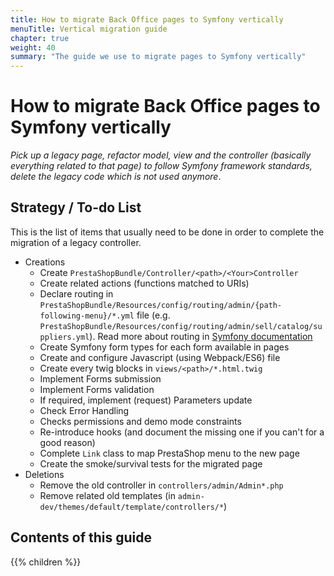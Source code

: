 ```yaml
---
title: How to migrate Back Office pages to Symfony vertically
menuTitle: Vertical migration guide
chapter: true
weight: 40
summary: "The guide we use to migrate pages to Symfony vertically"
---
```


# How to migrate Back Office pages to Symfony vertically

_Pick up a legacy page, refactor model, view and the controller (basically everything related to that page) to follow Symfony framework standards, delete the legacy code which is not used anymore_.

## Strategy / To-do List

This is the list of items that usually need to be done in order to complete the migration of a legacy controller.

- Creations
  - Create `PrestaShopBundle/Controller/<path>/<Your>Controller`
  - Create related actions (functions matched to URIs)
  - Declare routing in `PrestaShopBundle/Resources/config/routing/admin/{path-following-menu}/*.yml` file (e.g. `PrestaShopBundle/Resources/config/routing/admin/sell/catalog/suppliers.yml`). Read more about routing in [Symfony documentation](https://symfony.com/doc/4.4/routing.html#creating-routes-in-yaml-xml-or-php-files)
  - Create Symfony form types for each form available in pages
  - Create and configure Javascript (using Webpack/ES6) file
  - Create every twig blocks in `views/<path>/*.html.twig`
  - Implement Forms submission
  - Implement Forms validation
  - If required, implement (request) Parameters update
  - Check Error Handling
  - Checks permissions and demo mode constraints
  - Re-introduce hooks (and document the missing one if you can't for a good reason)
  - Complete `Link` class to map PrestaShop menu to the new page
  - Create the smoke/survival tests for the migrated page
- Deletions
  - Remove the old controller in `controllers/admin/Admin*.php`
  - Remove related old templates (in `admin-dev/themes/default/template/controllers/*`)

## Contents of this guide

{{% children %}}

